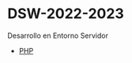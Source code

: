 # DSW-2022-2023

Desarrollo en Entorno Servidor

- <a href="https://github.com/Jorgeev27/DSW-2022-2023/tree/main/PHP">PHP</a>
